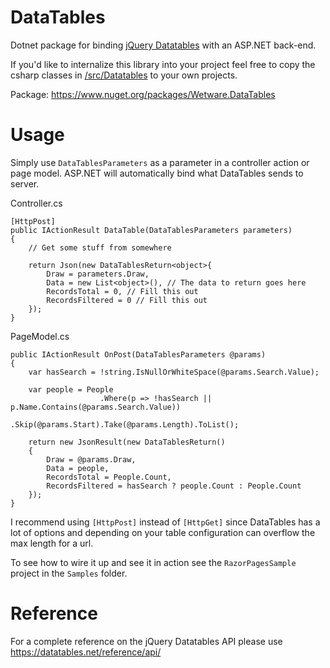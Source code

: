 # DataTables
Dotnet package for binding [jQuery Datatables](https://datatables.net) with an ASP.NET back-end.

If you'd like to internalize this library into your project feel free to copy the csharp classes in [/src/Datatables](https://github.com/jamesSampica/DataTables/tree/main/src/DataTables) to your own projects.

Package: https://www.nuget.org/packages/Wetware.DataTables

# Usage

Simply use `DataTablesParameters` as a parameter in a controller action or page model. ASP.NET will automatically bind what DataTables sends to server.

Controller.cs

    [HttpPost]
    public IActionResult DataTable(DataTablesParameters parameters)
    {
        // Get some stuff from somewhere 

        return Json(new DataTablesReturn<object>{
            Draw = parameters.Draw,
            Data = new List<object>(), // The data to return goes here
            RecordsTotal = 0, // Fill this out
            RecordsFiltered = 0 // Fill this out
        });
    }

PageModel.cs

    public IActionResult OnPost(DataTablesParameters @params)
    {
        var hasSearch = !string.IsNullOrWhiteSpace(@params.Search.Value);

        var people = People
                        .Where(p => !hasSearch || p.Name.Contains(@params.Search.Value))
                        .Skip(@params.Start).Take(@params.Length).ToList();

        return new JsonResult(new DataTablesReturn()
        {
            Draw = @params.Draw,
            Data = people,
            RecordsTotal = People.Count,
            RecordsFiltered = hasSearch ? people.Count : People.Count
        });
    }

I recommend using `[HttpPost]` instead of `[HttpGet]` since DataTables has a lot of options and depending on your table configuration can overflow the max length for a url.

To see how to wire it up and see it in action see the `RazorPagesSample` project in the `Samples` folder.

# Reference
For a complete reference on the jQuery Datatables API please use https://datatables.net/reference/api/
